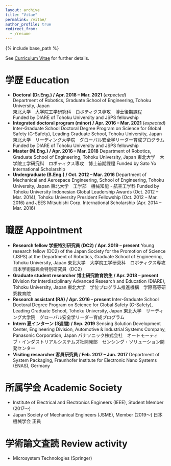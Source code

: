 ```yaml
---
layout: archive
title: "Vitae"
permalink: /vitae/
author_profile: true
redirect_from:
  - /resume
---
```


{% include base_path %}

See [Curriculum Vitae](http://bit.ly/cv-muhammadsaf) for further details.

学歴 Education
======
* **Doctoral (Dr.Eng.) / Apr. 2018 – Mar. 2021** (_expected_)  
  Department of Robotics, Graduate School of Engineering, Tohoku University, Japan  
  東北大学　大学院工学研究科　ロボティクス専攻　博士後期課程  
  Funded by DIARE of Tohoku University and JSPS fellowship
* **Integrated doctoral program (minor) / Apr. 2016 – Mar. 2021** (_expected_)
  Inter-Graduate School Doctoral Degree Program on Science for Global Safety (G-Safety), Leading Graduate School, Tohoku University, Japan
  東北大学　リーディング大学院　グローバル安全学リーダー育成プログラム
  Funded by DIARE of Tohoku University and JSPS fellowship
* **Master (M.Eng.) / Apr. 2016 – Mar. 2018**
  Department of Robotics, Graduate School of Engineering, Tohoku University, Japan
  東北大学　大学院工学研究科　ロボティクス専攻　博士前期課程
  Funded by Sato Yo International Scholarship
* **Undergraduate (B.Eng.) / Oct. 2012 – Mar. 2016**
  Department of Mechanical and Aerospace Engineering, School of Engineering, Tohoku University, Japan
  東北大学　工学部　機械知能・航空工学科
  Funded by Tohoku University Indonesian Global Leadership Awards (Oct. 2012 – Mar. 2014), Tohoku University President Fellowship (Oct. 2012 – Mar. 2016) and JEES Mitsubishi Corp. International Scholarship (Apr. 2014 – Mar. 2016)

職歴 Appointment
======
* **Research fellow 学振特別研究員 (DC2) / Apr. 2019 – present**
  Young research fellow (DC2) of the Japan Society for the Promotion of Science (JSPS) at the Department of Robotics, Graduate School of Engineering, Tohoku University, Japan
  東北大学　大学院工学研究科　ロボティクス専攻　日本学術振興会特別研究員（DC2）
* **Graduate student researcher 博士研究教育院生 / Apr. 2018 – present**
  Division for Interdisciplinary Advanced Research and Education (DIARE), Tohoku University, Japan
  東北大学　学位プログラム推進機構　学際高等研究教育院
* **Research assistant (RA) / Apr. 2016 – present**
  Inter-Graduate School Doctoral Degree Program on Science for Global Safety (G-Safety), Leading Graduate School, Tohoku University, Japan
  東北大学　リーディング大学院　グローバル安全学リーダー育成プログラム
* **Intern 夏インターン (3週間) / Sep. 2019**
  Sensing Solution Development Center, Engineering Division, Automotive & Industrial Systems Company, Panasonic Corporation, Japan
  パナソニック株式会社　オートモーティブ・インダストリアルシステムズ社開発部　センシング・ソリューション開発センター
* **Visiting researcher 客員研究員 / Feb. 2017 – Jun. 2017**
  Department of System Packaging, Fraunhofer Institute for Electronic Nano Systems (ENAS), Germany
  
所属学会 Academic Society
======
* Institute of Electrical and Electronics Engineers (IEEE), Student Member (2017〜)
* Japan Society of Mechanical Engineers (JSME), Member (2019〜)
  日本機械学会 正員

学術論文査読 Review activity
======
* Microsystem Technologies (Springer)
